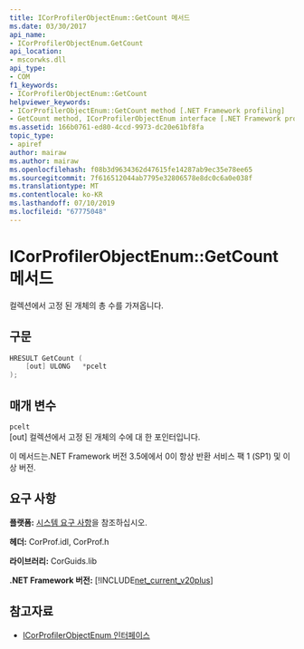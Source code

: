 ```yaml
---
title: ICorProfilerObjectEnum::GetCount 메서드
ms.date: 03/30/2017
api_name:
- ICorProfilerObjectEnum.GetCount
api_location:
- mscorwks.dll
api_type:
- COM
f1_keywords:
- ICorProfilerObjectEnum::GetCount
helpviewer_keywords:
- ICorProfilerObjectEnum::GetCount method [.NET Framework profiling]
- GetCount method, ICorProfilerObjectEnum interface [.NET Framework profiling]
ms.assetid: 166b0761-ed80-4ccd-9973-dc20e61bf8fa
topic_type:
- apiref
author: mairaw
ms.author: mairaw
ms.openlocfilehash: f08b3d9634362d47615fe14287ab9ec35e78ee65
ms.sourcegitcommit: 7f616512044ab7795e32806578e8dc0c6a0e038f
ms.translationtype: MT
ms.contentlocale: ko-KR
ms.lasthandoff: 07/10/2019
ms.locfileid: "67775048"
---
```

# <a name="icorprofilerobjectenumgetcount-method"></a>ICorProfilerObjectEnum::GetCount 메서드
컬렉션에서 고정 된 개체의 총 수를 가져옵니다.  
  
## <a name="syntax"></a>구문  
  
```cpp  
HRESULT GetCount (  
    [out] ULONG   *pcelt  
);  
```  
  
## <a name="parameters"></a>매개 변수  
 `pcelt`  
 [out] 컬렉션에서 고정 된 개체의 수에 대 한 포인터입니다.  
  
 이 메서드는.NET Framework 버전 3.5에에서 0이 항상 반환 서비스 팩 1 (SP1) 및 이상 버전.  
  
## <a name="requirements"></a>요구 사항  
 **플랫폼:** [시스템 요구 사항](../../../../docs/framework/get-started/system-requirements.md)을 참조하십시오.  
  
 **헤더:** CorProf.idl, CorProf.h  
  
 **라이브러리:** CorGuids.lib  
  
 **.NET Framework 버전:** [!INCLUDE[net_current_v20plus](../../../../includes/net-current-v20plus-md.md)]  
  
## <a name="see-also"></a>참고자료

- [ICorProfilerObjectEnum 인터페이스](../../../../docs/framework/unmanaged-api/profiling/icorprofilerobjectenum-interface.md)

